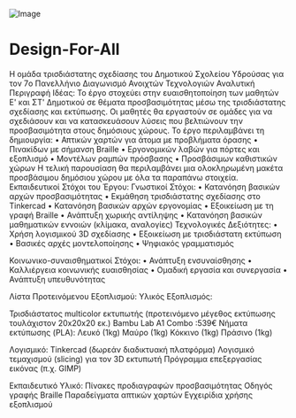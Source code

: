 ![Image](https://github.com/user-attachments/assets/1c3c52f6-7093-4480-a8c2-744f1c344eaf)

# Design-For-All
Η ομάδα τρισδιάστατης σχεδίασης του Δημοτικού Σχολείου Υδρούσας για τον 7o Πανελλήνιο Διαγωνισμό Ανοιχτών Τεχνολογιών
Αναλυτική Περιγραφή Ιδέας:
Το έργο στοχεύει στην ευαισθητοποίηση των μαθητών Ε' και ΣΤ' Δημοτικού σε θέματα προσβασιμότητας μέσω της τρισδιάστατης σχεδίασης και εκτύπωσης. Οι μαθητές θα εργαστούν σε ομάδες για να σχεδιάσουν και να κατασκευάσουν λύσεις που βελτιώνουν την προσβασιμότητα στους δημόσιους χώρους.
Το έργο περιλαμβάνει τη δημιουργία:
•	Απτικών χαρτών για άτομα με προβλήματα όρασης
•	Πινακίδων με σήμανση Braille
•	Εργονομικών λαβών για πόρτες και εξοπλισμό
•	Μοντέλων ραμπών πρόσβασης
•	Προσβάσιμων καθιστικών χώρων
Η τελική παρουσίαση θα περιλαμβάνει μια ολοκληρωμένη μακέτα προσβάσιμου δημόσιου χώρου με όλα τα παραπάνω στοιχεία.
Εκπαιδευτικοί Στόχοι του Έργου:
Γνωστικοί Στόχοι:
•	Κατανόηση βασικών αρχών προσβασιμότητας
•	Εκμάθηση τρισδιάστατης σχεδίασης στο Tinkercad
•	Κατανόηση βασικών αρχών εργονομίας
•	Εξοικείωση με τη γραφή Braille
•	Ανάπτυξη χωρικής αντίληψης
•	Κατανόηση βασικών μαθηματικών εννοιών (κλίμακα, αναλογίες)
Τεχνολογικές Δεξιότητες:
•	Χρήση λογισμικού 3D σχεδίασης
•	Εξοικείωση με τρισδιάστατη εκτύπωση
•	Βασικές αρχές μοντελοποίησης
•	Ψηφιακός γραμματισμός

Κοινωνικο-συναισθηματικοί Στόχοι:
•	Ανάπτυξη ενσυναίσθησης
•	Καλλιέργεια κοινωνικής ευαισθησίας
•	Ομαδική εργασία και συνεργασία
•	Ανάπτυξη υπευθυνότητας

Λίστα Προτεινόμενου Εξοπλισμού:
Υλικός Εξοπλισμός:

Τρισδιάστατος multicolor εκτυπωτής (προτεινόμενο μέγεθος εκτύπωσης τουλάχιστον 20x20x20 εκ.)
Bambu Lab A1 Combo :539€
Νήματα εκτύπωσης (PLA):
Λευκό (1kg)
Μαύρο (1kg)
Κόκκινο (1kg)
Πράσινο (1kg)

Λογισμικό:
Tinkercad (δωρεάν διαδικτυακή πλατφόρμα)
Λογισμικό τεμαχισμού (slicing) για τον 3D εκτυπωτή
Πρόγραμμα επεξεργασίας εικόνας (π.χ. GIMP)

Εκπαιδευτικό Υλικό:
Πίνακες προδιαγραφών προσβασιμότητας
Οδηγός γραφής Braille
Παραδείγματα απτικών χαρτών
Εγχειρίδια χρήσης εξοπλισμού
